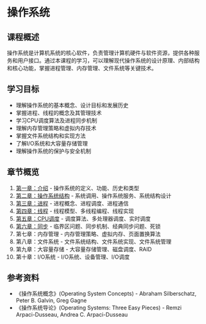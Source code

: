 # 操作系统

## 课程概述

操作系统是计算机系统的核心软件，负责管理计算机硬件与软件资源，提供各种服务和用户接口。通过本课程的学习，可以理解现代操作系统的设计原理、内部结构和核心功能，掌握进程管理、内存管理、文件系统等关键技术。

## 学习目标

- 理解操作系统的基本概念、设计目标和发展历史
- 掌握进程、线程的概念及其管理技术
- 学习CPU调度算法及进程同步机制
- 理解内存管理策略和虚拟内存技术
- 掌握文件系统结构和实现方法
- 了解I/O系统和大容量存储管理
- 理解操作系统的保护与安全机制

## 章节概览

1. [第一章：介绍](/operating-systems/ch01-introduction) - 操作系统的定义、功能、历史和类型
2. [第二章：操作系统结构](/operating-systems/ch02-architecture) - 系统调用、操作系统服务、系统结构设计
3. [第三章：进程](/operating-systems/ch03-process) - 进程概念、进程调度、进程通信
4. [第四章：线程](/operating-systems/ch04-threads) - 线程模型、多线程编程、线程实现
5. [第五章：CPU调度](/operating-systems/ch05-cpu-scheduling) - 调度算法、多处理器调度、实时调度
6. [第六章：同步](/operating-systems/ch06-synchronization) - 临界区问题、同步机制、经典同步问题、死锁
7. 第七章：内存管理 - 内存管理策略、虚拟内存、页面置换算法
8. 第八章：文件系统 - 文件系统结构、文件系统实现、文件系统管理
9. 第九章：大容量存储 - 大容量存储管理、磁盘调度、RAID
10. 第十章：I/O系统 - I/O系统、设备管理、I/O调度

## 参考资料

- 《操作系统概念》(Operating System Concepts) - Abraham Silberschatz, Peter B. Galvin, Greg Gagne
- 《操作系统导论》(Operating Systems: Three Easy Pieces) - Remzi Arpaci-Dusseau, Andrea C. Arpaci-Dusseau
